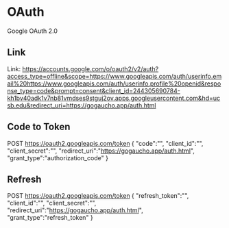 # OAuth

Google OAuth 2.0

## Link

Link: https://accounts.google.com/o/oauth2/v2/auth?access_type=offline&scope=https://www.googleapis.com/auth/userinfo.email%20https://www.googleapis.com/auth/userinfo.profile%20openid&response_type=code&prompt=consent&client_id=244305690784-kh1bv40adk1v7nb81vmdses9stguj2ov.apps.googleusercontent.com&hd=ucsb.edu&redirect_uri=https://gogaucho.app/auth.html
 
## Code to Token

POST https://oauth2.googleapis.com/token
{
  "code":"",
  "client_id":"",
  "client_secret":"",
  "redirect_uri":"https://gogaucho.app/auth.html",
  "grant_type":"authorization_code"
}

## Refresh

POST https://oauth2.googleapis.com/token
{
  "refresh_token":"",
  "client_id":"",
  "client_secret":"",
  "redirect_uri":"https://gogaucho.app/auth.html",
  "grant_type":"refresh_token"
}